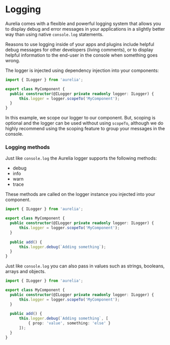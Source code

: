 # Logging

Aurelia comes with a flexible and powerful logging system that allows you to display debug and error messages in your applications in a slightly better way than using native `console.log` statements.

Reasons to use logging inside of your apps and plugins include helpful debug messages for other developers (living comments), or to display helpful information to the end-user in the console when something goes wrong.

The logger is injected using dependency injection into your components:

```typescript
import { ILogger } from 'aurelia';

export class MyComponent {
  public constructor(@ILogger private readonly logger: ILogger) {
      this.logger = logger.scopeTo('MyComponent');
  }
}
```

In this example, we scope our logger to our component. But, scoping is optional and the logger can be used without using `scopeTo`, although we do highly recommend using the scoping feature to group your messages in the console.

### Logging methods

Just like `console.log` the Aurelia logger supports the following methods:

* debug
* info
* warn
* trace

These methods are called on the logger instance you injected into your component.

```typescript
import { ILogger } from 'aurelia';

export class MyComponent {
  public constructor(@ILogger private readonly logger: ILogger) {
      this.logger = logger.scopeTo('MyComponent');
  }
  
  public add() {
      this.logger.debug(`Adding something`);
  }
}
```

Just like `console.log` you can also pass in values such as strings, booleans, arrays and objects.

```typescript
import { ILogger } from 'aurelia';

export class MyComponent {
  public constructor(@ILogger private readonly logger: ILogger) {
      this.logger = logger.scopeTo('MyComponent');
  }
  
  public add() {
      this.logger.debug(`Adding something`, [
          { prop: 'value', something: 'else' }
      ]);
  }
}
```
